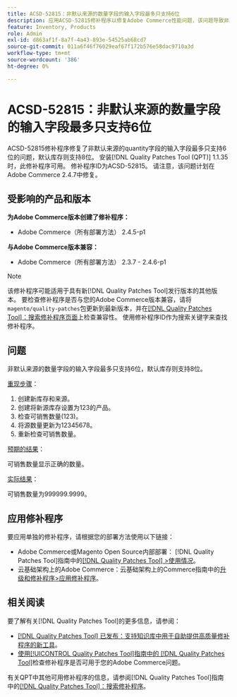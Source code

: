 ```yaml
---
title: ACSD-52815：非默认来源的数量字段的输入字段最多只支持6位
description: 应用ACSD-52815修补程序以修复Adobe Commerce性能问题，该问题导致非默认来源的数量字段的输入字段最多只支持6位，而默认库存仅支持8位。
feature: Inventory, Products
role: Admin
exl-id: d863af1f-8a7f-4a43-893e-54525ab68cd7
source-git-commit: 011a6f46f76029eaf67f172b576e58dac9710a3d
workflow-type: tm+mt
source-wordcount: '386'
ht-degree: 0%

---
```


# ACSD-52815：非默认来源的数量字段的输入字段最多只支持6位

ACSD-52815修补程序修复了非默认来源的quantity字段的输入字段最多只支持6位的问题，默认库存则支持8位。 安装[!DNL Quality Patches Tool (QPT)] 1.1.35时，此修补程序可用。 修补程序ID为ACSD-52815。 请注意，该问题计划在Adobe Commerce 2.4.7中修复。

## 受影响的产品和版本

**为Adobe Commerce版本创建了修补程序：**

* Adobe Commerce（所有部署方法） 2.4.5-p1

**与Adobe Commerce版本兼容：**

* Adobe Commerce（所有部署方法） 2.3.7 - 2.4.6-p1

>[!NOTE]
>
>该修补程序可能适用于具有新[!DNL Quality Patches Tool]发行版本的其他版本。 要检查修补程序是否与您的Adobe Commerce版本兼容，请将`magento/quality-patches`包更新到最新版本，并在[[!DNL Quality Patches Tool]：搜索修补程序页面](https://experienceleague.adobe.com/tools/commerce-quality-patches/index.html)上检查兼容性。 使用修补程序ID作为搜索关键字来查找修补程序。

## 问题

非默认来源的数量字段的输入字段最多只支持6位，默认库存则支持8位。

<u>重现步骤</u>：

1. 创建新库存和来源。
1. 创建将新源库存设置为123的产品。
1. 检查可销售数量(123)。
1. 将源数量更新为12345678。
1. 重新检查可销售数量。

<u>预期的结果</u>：

可销售数量显示正确的数量。

<u>实际结果</u>：

可销售数量为999999.9999。

## 应用修补程序

要应用单独的修补程序，请根据您的部署方法使用以下链接：

* Adobe Commerce或Magento Open Source内部部署： [!DNL Quality Patches Tool]指南中的[[!DNL Quality Patches Tool] >使用情况](/help/tools/quality-patches-tool/usage.md)。
* 云基础架构上的Adobe Commerce：云基础架构上的Commerce指南中的[升级和修补程序>应用修补程序](https://experienceleague.adobe.com/docs/commerce-cloud-service/user-guide/develop/upgrade/apply-patches.html)。

## 相关阅读

要了解有关[!DNL Quality Patches Tool]的更多信息，请参阅：

* [[!DNL Quality Patches Tool] 已发布：支持知识库中用于自助提供高质量修补程序的新工具](https://experienceleague.adobe.com/en/docs/commerce-operations/tools/quality-patches-tool/quality-patches-tool-to-self-serve-quality-patches)。
* [使用[!UICONTROL Quality Patches Tool]指南中的 [!DNL Quality Patches Tool]](/help/tools/quality-patches-tool/patches-available-in-qpt/check-patch-for-magento-issue-with-magento-quality-patches.md)检查修补程序是否可用于您的Adobe Commerce问题。


有关QPT中其他可用修补程序的信息，请参阅[!DNL Quality Patches Tool]指南中的[[!DNL Quality Patches Tool]：搜索修补程序](https://experienceleague.adobe.com/tools/commerce-quality-patches/index.html)。
